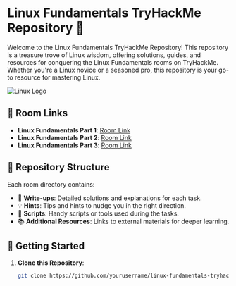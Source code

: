 # Linux Fundamentals TryHackMe Repository 🐧

Welcome to the Linux Fundamentals TryHackMe Repository! This repository is a treasure trove of Linux wisdom, offering solutions, guides, and resources for conquering the Linux Fundamentals rooms on TryHackMe. Whether you're a Linux novice or a seasoned pro, this repository is your go-to resource for mastering Linux.

![Linux Logo](https://example.com/linux-logo.png)

## 🚀 Room Links

- **Linux Fundamentals Part 1**: [Room Link](https://tryhackme.com/room/linuxfundamentalspart1)
- **Linux Fundamentals Part 2**: [Room Link](https://tryhackme.com/room/linuxfundamentalspart2)
- **Linux Fundamentals Part 3**: [Room Link](https://tryhackme.com/room/linuxfundamentalspart3)

## 📂 Repository Structure

Each room directory contains:

- 📝 **Write-ups**: Detailed solutions and explanations for each task.
- 💡 **Hints**: Tips and hints to nudge you in the right direction.
- 🧰 **Scripts**: Handy scripts or tools used during the tasks.
- 📚 **Additional Resources**: Links to external materials for deeper learning.

## 🚀 Getting Started

1. **Clone this Repository**:

   ```bash
   git clone https://github.com/yourusername/linux-fundamentals-tryhackme.git

